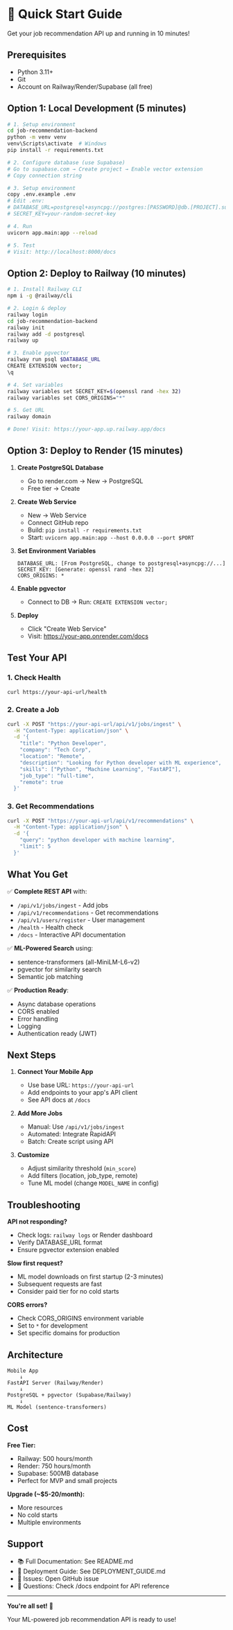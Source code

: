 # 🎯 Quick Start Guide

Get your job recommendation API up and running in 10 minutes!

## Prerequisites
- Python 3.11+
- Git
- Account on Railway/Render/Supabase (all free)

## Option 1: Local Development (5 minutes)

```bash
# 1. Setup environment
cd job-recommendation-backend
python -m venv venv
venv\Scripts\activate  # Windows
pip install -r requirements.txt

# 2. Configure database (use Supabase)
# Go to supabase.com → Create project → Enable vector extension
# Copy connection string

# 3. Setup environment
copy .env.example .env
# Edit .env:
# DATABASE_URL=postgresql+asyncpg://postgres:[PASSWORD]@db.[PROJECT].supabase.co:5432/postgres
# SECRET_KEY=your-random-secret-key

# 4. Run
uvicorn app.main:app --reload

# 5. Test
# Visit: http://localhost:8000/docs
```

## Option 2: Deploy to Railway (10 minutes)

```bash
# 1. Install Railway CLI
npm i -g @railway/cli

# 2. Login & deploy
railway login
cd job-recommendation-backend
railway init
railway add -d postgresql
railway up

# 3. Enable pgvector
railway run psql $DATABASE_URL
CREATE EXTENSION vector;
\q

# 4. Set variables
railway variables set SECRET_KEY=$(openssl rand -hex 32)
railway variables set CORS_ORIGINS="*"

# 5. Get URL
railway domain

# Done! Visit: https://your-app.up.railway.app/docs
```

## Option 3: Deploy to Render (15 minutes)

1. **Create PostgreSQL Database**
   - Go to render.com → New → PostgreSQL
   - Free tier → Create

2. **Create Web Service**
   - New → Web Service
   - Connect GitHub repo
   - Build: `pip install -r requirements.txt`
   - Start: `uvicorn app.main:app --host 0.0.0.0 --port $PORT`

3. **Set Environment Variables**
   ```
   DATABASE_URL: [From PostgreSQL, change to postgresql+asyncpg://...]
   SECRET_KEY: [Generate: openssl rand -hex 32]
   CORS_ORIGINS: *
   ```

4. **Enable pgvector**
   - Connect to DB → Run: `CREATE EXTENSION vector;`

5. **Deploy**
   - Click "Create Web Service"
   - Visit: https://your-app.onrender.com/docs

## Test Your API

### 1. Check Health
```bash
curl https://your-api-url/health
```

### 2. Create a Job
```bash
curl -X POST "https://your-api-url/api/v1/jobs/ingest" \
  -H "Content-Type: application/json" \
  -d '{
    "title": "Python Developer",
    "company": "Tech Corp",
    "location": "Remote",
    "description": "Looking for Python developer with ML experience",
    "skills": ["Python", "Machine Learning", "FastAPI"],
    "job_type": "full-time",
    "remote": true
  }'
```

### 3. Get Recommendations
```bash
curl -X POST "https://your-api-url/api/v1/recommendations" \
  -H "Content-Type: application/json" \
  -d '{
    "query": "python developer with machine learning",
    "limit": 5
  }'
```

## What You Get

✅ **Complete REST API** with:
- `/api/v1/jobs/ingest` - Add jobs
- `/api/v1/recommendations` - Get recommendations
- `/api/v1/users/register` - User management
- `/health` - Health check
- `/docs` - Interactive API documentation

✅ **ML-Powered Search** using:
- sentence-transformers (all-MiniLM-L6-v2)
- pgvector for similarity search
- Semantic job matching

✅ **Production Ready**:
- Async database operations
- CORS enabled
- Error handling
- Logging
- Authentication ready (JWT)

## Next Steps

1. **Connect Your Mobile App**
   - Use base URL: `https://your-api-url`
   - Add endpoints to your app's API client
   - See API docs at `/docs`

2. **Add More Jobs**
   - Manual: Use `/api/v1/jobs/ingest`
   - Automated: Integrate RapidAPI
   - Batch: Create script using API

3. **Customize**
   - Adjust similarity threshold (`min_score`)
   - Add filters (location, job_type, remote)
   - Tune ML model (change `MODEL_NAME` in config)

## Troubleshooting

**API not responding?**
- Check logs: `railway logs` or Render dashboard
- Verify DATABASE_URL format
- Ensure pgvector extension enabled

**Slow first request?**
- ML model downloads on first startup (2-3 minutes)
- Subsequent requests are fast
- Consider paid tier for no cold starts

**CORS errors?**
- Check CORS_ORIGINS environment variable
- Set to `*` for development
- Set specific domains for production

## Architecture

```
Mobile App
    ↓
FastAPI Server (Railway/Render)
    ↓
PostgreSQL + pgvector (Supabase/Railway)
    ↓
ML Model (sentence-transformers)
```

## Cost

**Free Tier:**
- Railway: 500 hours/month
- Render: 750 hours/month
- Supabase: 500MB database
- Perfect for MVP and small projects

**Upgrade (~$5-20/month):**
- More resources
- No cold starts
- Multiple environments

## Support

- 📚 Full Documentation: See README.md
- 🚀 Deployment Guide: See DEPLOYMENT_GUIDE.md
- 💬 Issues: Open GitHub issue
- 📧 Questions: Check /docs endpoint for API reference

---

**You're all set!** 🎉

Your ML-powered job recommendation API is ready to use!

